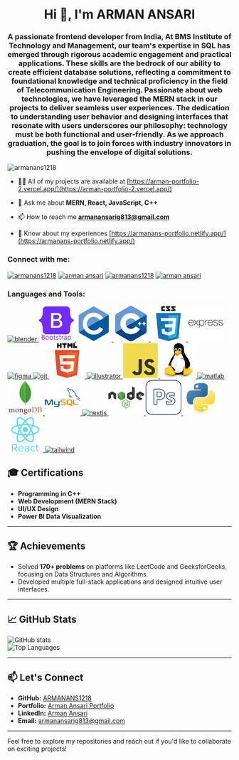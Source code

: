 <h1 align="center">Hi 👋, I'm ARMAN ANSARI</h1>
<h3 align="center">A passionate frontend developer from India, At BMS Institute of Technology and Management, our team's expertise in SQL has emerged through rigorous academic engagement and practical applications. These skills are the bedrock of our ability to create efficient database solutions, reflecting a commitment to foundational knowledge and technical proficiency in the field of Telecommunication Engineering. Passionate about web technologies, we have leveraged the MERN stack in our projects to deliver seamless user experiences. The dedication to understanding user behavior and designing interfaces that resonate with users underscores our philosophy: technology must be both functional and user-friendly. As we approach graduation, the goal is to join forces with industry innovators in pushing the envelope of digital solutions.</h3>

<p align="left"> <img src="https://komarev.com/ghpvc/?username=armanans1218&label=Profile%20views&color=0e75b6&style=flat" alt="armanans1218" /> </p>

- 👨‍💻 All of my projects are available at [https://arman-portfolio-2.vercel.app/](https://arman-portfolio-2.vercel.app/)

- 💬 Ask me about **MERN, React, JavaScript, C++**

- 📫 How to reach me **armanansarig813@gmail.com**

- 📄 Know about my experiences [https://armanans-portfolio.netlify.app/](https://armanans-portfolio.netlify.app/)

<h3 align="left">Connect with me:</h3>
<p align="left">
<a href="https://twitter.com/armanans1218" target="blank"><img align="center" src="https://raw.githubusercontent.com/rahuldkjain/github-profile-readme-generator/master/src/images/icons/Social/twitter.svg" alt="armanans1218" height="50" width="50" /></a>
<a href="https://linkedin.com/in/arman ansari" target="blank"><img align="center" src="https://raw.githubusercontent.com/rahuldkjain/github-profile-readme-generator/master/src/images/icons/Social/linked-in-alt.svg" alt="arman ansari" height="50" width="50" /></a>
<a href="https://instagram.com/armanans1218" target="blank"><img align="center" src="https://raw.githubusercontent.com/rahuldkjain/github-profile-readme-generator/master/src/images/icons/Social/instagram.svg" alt="armanans1218" height="50" width="50" /></a>
<a href="https://www.leetcode.com/arman ansari" target="blank"><img align="center" src="https://raw.githubusercontent.com/rahuldkjain/github-profile-readme-generator/master/src/images/icons/Social/leet-code.svg" alt="arman ansari" height="50" width="50" /></a>
</p>

<h3 align="left">Languages and Tools:</h3>
<p align="left">
<a href="https://www.blender.org/" target="_blank" rel="noreferrer"> <img src="https://download.blender.org/branding/community/blender_community_badge_white.svg" alt="blender" width="80" height="80"/> </a> 
<a href="https://getbootstrap.com" target="_blank" rel="noreferrer"> <img src="https://raw.githubusercontent.com/devicons/devicon/master/icons/bootstrap/bootstrap-plain-wordmark.svg" alt="bootstrap" width="80" height="80"/> </a> 
<a href="https://www.cprogramming.com/" target="_blank" rel="noreferrer"> <img src="https://raw.githubusercontent.com/devicons/devicon/master/icons/c/c-original.svg" alt="c" width="80" height="80"/> </a> 
<a href="https://www.w3schools.com/cpp/" target="_blank" rel="noreferrer"> <img src="https://raw.githubusercontent.com/devicons/devicon/master/icons/cplusplus/cplusplus-original.svg" alt="cplusplus" width="80" height="80"/> </a> 
<a href="https://www.w3schools.com/css/" target="_blank" rel="noreferrer"> <img src="https://raw.githubusercontent.com/devicons/devicon/master/icons/css3/css3-original-wordmark.svg" alt="css3" width="80" height="80"/> </a> 
<a href="https://expressjs.com" target="_blank" rel="noreferrer"> <img src="https://raw.githubusercontent.com/devicons/devicon/master/icons/express/express-original-wordmark.svg" alt="express" width="80" height="80"/> </a> 
<a href="https://www.figma.com/" target="_blank" rel="noreferrer"> <img src="https://www.vectorlogo.zone/logos/figma/figma-icon.svg" alt="figma" width="80" height="80"/> </a> 
<a href="https://git-scm.com/" target="_blank" rel="noreferrer"> <img src="https://www.vectorlogo.zone/logos/git-scm/git-scm-icon.svg" alt="git" width="80" height="80"/> </a> 
<a href="https://www.w3.org/html/" target="_blank" rel="noreferrer"> <img src="https://raw.githubusercontent.com/devicons/devicon/master/icons/html5/html5-original-wordmark.svg" alt="html5" width="80" height="80"/> </a> 
<a href="https://www.adobe.com/in/products/illustrator.html" target="_blank" rel="noreferrer"> <img src="https://www.vectorlogo.zone/logos/adobe_illustrator/adobe_illustrator-icon.svg" alt="illustrator" width="80" height="80"/> </a> 
<a href="https://developer.mozilla.org/en-US/docs/Web/JavaScript" target="_blank" rel="noreferrer"> <img src="https://raw.githubusercontent.com/devicons/devicon/master/icons/javascript/javascript-original.svg" alt="javascript" width="80" height="80"/> </a> 
<a href="https://www.linux.org/" target="_blank" rel="noreferrer"> <img src="https://raw.githubusercontent.com/devicons/devicon/master/icons/linux/linux-original.svg" alt="linux" width="80" height="80"/> </a> 
<a href="https://www.mathworks.com/" target="_blank" rel="noreferrer"> <img src="https://upload.wikimedia.org/wikipedia/commons/2/21/Matlab_Logo.png" alt="matlab" width="80" height="80"/> </a> 
<a href="https://www.mongodb.com/" target="_blank" rel="noreferrer"> <img src="https://raw.githubusercontent.com/devicons/devicon/master/icons/mongodb/mongodb-original-wordmark.svg" alt="mongodb" width="80" height="80"/> </a> 
<a href="https://www.mysql.com/" target="_blank" rel="noreferrer"> <img src="https://raw.githubusercontent.com/devicons/devicon/master/icons/mysql/mysql-original-wordmark.svg" alt="mysql" width="80" height="80"/> </a> 
<a href="https://nextjs.org/" target="_blank" rel="noreferrer"> <img src="https://cdn.worldvectorlogo.com/logos/nextjs-2.svg" alt="nextjs" width="80" height="80"/> </a> 
<a href="https://nodejs.org" target="_blank" rel="noreferrer"> <img src="https://raw.githubusercontent.com/devicons/devicon/master/icons/nodejs/nodejs-original-wordmark.svg" alt="nodejs" width="80" height="80"/> </a> 
<a href="https://www.photoshop.com/en" target="_blank" rel="noreferrer"> <img src="https://raw.githubusercontent.com/devicons/devicon/master/icons/photoshop/photoshop-line.svg" alt="photoshop" width="80" height="80"/> </a> 
<a href="https://www.python.org" target="_blank" rel="noreferrer"> <img src="https://raw.githubusercontent.com/devicons/devicon/master/icons/python/python-original.svg" alt="python" width="80" height="80"/> </a> 
<a href="https://reactjs.org/" target="_blank" rel="noreferrer"> <img src="https://raw.githubusercontent.com/devicons/devicon/master/icons/react/react-original-wordmark.svg" alt="react" width="80" height="80"/> </a> 
<a href="https://tailwindcss.com/" target="_blank" rel="noreferrer"> <img src="https://www.vectorlogo.zone/logos/tailwindcss/tailwindcss-icon.svg" alt="tailwind" width="80" height="80"/> </a>
</p>

## 🎓 Certifications

- **Programming in C++**  
- **Web Development (MERN Stack)**  
- **UI/UX Design**  
- **Power BI Data Visualization**

---

## 🏆 Achievements

- Solved **170+ problems** on platforms like LeetCode and GeeksforGeeks, focusing on Data Structures and Algorithms.
- Developed multiple full-stack applications and designed intuitive user interfaces.

---

## 📈 GitHub Stats

![GitHub stats](https://github-readme-stats.vercel.app/api?username=ARMANANS1218&show_icons=true&theme=radical)  
![Top Languages](https://github-readme-stats.vercel.app/api/top-langs/?username=ARMANANS1218&layout=compact&theme=radical)

---

## 📫 Let's Connect

- **GitHub:** [ARMANANS1218](https://github.com/ARMANANS1218)  
- **Portfolio:** [Arman Ansari Portfolio](https://armanans-portfolio.netlify.app/)  
- **LinkedIn:** [Arman Ansari](https://www.linkedin.com/in/armanansari1218/)  
- **Email:** armanansarig813@gmail.com

---

Feel free to explore my repositories and reach out if you'd like to collaborate on exciting projects!
